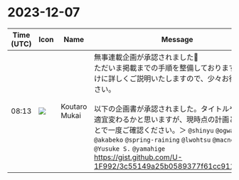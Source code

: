 # 2023-12-07

|Time (UTC)|Icon|Name|Message|
|---|---|---|---|
|08:13|![](https://avatars.slack-edge.com/2023-11-11/6180804843906_ec36242e3b721d6c30e9_72.png)|Koutaro Mukai|無事連載企画が承認されました🎉<br>ただいま掲載までの手順を整備しております。週明けに詳しくご説明いたしますので、少々お待ちください。<br><br>以下の企画書が承認されました。タイトルや内容は適宜変わるかと思いますが、現時点の計画ということで一度ご確認ください。＞ `@shinyu` `@ogwata` `@akabeko` `@spring-raining` `@lwohtsu` `@macneko` `@Yusuke S.` `@yamahige`<br><https://gist.github.com/U-1F992/3c55149a25b0589377f61cc911edbd2c>|
